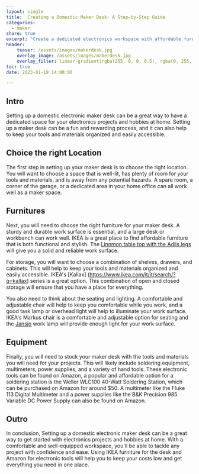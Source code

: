 ```yaml
---
layout: single
title:  Creating a Domestic Maker Desk- A Step-by-Step Guide
categories:
  - maker
share: true
excerpt: "Create a dedicated electronics workspace with affordable furniture from IKEA and tools from Amazon."
header:
    teaser: /assets/images/makerdesk.jpg
    overlay_image: /assets/images/makerdesk.jpg
    overlay_filter: linear-gradient(rgba(255, 0, 0, 0.5), rgba(0, 255, 255, 0.5))
toc: true
date: 2023-01-18 14:00:00

---
```

## Intro
Setting up a domestic electronic maker desk can be a great way to have a dedicated space for your electronics projects and hobbies at home. Setting up a maker desk can be a fun and rewarding process, and it can also help to keep your tools and materials organized and easily accessible.

## Choice the right Location
The first step in setting up your maker desk is to choose the right location. You will want to choose a space that is well-lit, has plenty of room for your tools and materials, and is away from any potential hazards. A spare room, a corner of the garage, or a dedicated area in your home office can all work well as a maker space.

## Furnitures
Next, you will need to choose the right furniture for your maker desk. A sturdy and durable work surface is essential, and a large desk or workbench can work well. IKEA is a great place to find affordable furniture that is both functional and stylish. The [Linnmon table top with the Adils legs](https://www.ikea.com/it/it/p/linnmon-adils-scrivania-grigio-scuro-s19416103/#content) will give you a solid and reliable work surface.

For storage, you will want to choose a combination of shelves, drawers, and cabinets. This will help to keep your tools and materials organized and easily accessible. IKEA's [Kallax] (https://www.ikea.com/it/it/search/?q=kallax) series is a great option. This combination of open and closed storage will ensure that you have a place for everything.

You also need to think about the seating and lighting. A comfortable and adjustable chair will help to keep you comfortable while you work, and a good task lamp or overhead light will help to illuminate your work surface. IKEA's Markus chair is a comfortable and adjustable option for seating and the [Jansjo](https://www.ikea.com/it/it/p/jansjoe-lampada-usb-a-led-nero-70291232/) work lamp will provide enough light for your work surface.

## Equipment
Finally, you will need to stock your maker desk with the tools and materials you will need for your projects. This will likely include soldering equipment, multimeters, power supplies, and a variety of hand tools. These electronic tools can be found on Amazon, a popular and affordable option for a soldering station is the Weller WLC100 40-Watt Soldering Station, which can be purchased on Amazon for around $50. A multimeter like the Fluke 113 Digital Multimeter and a power supplies like the B&K Precision 985 Variable DC Power Supply can also be found on Amazon.

## Outro
In conclusion, Setting up a domestic electronic maker desk can be a great way to get started with electronics projects and hobbies at home. With a comfortable and well-equipped workspace, you'll be able to tackle any project with confidence and ease. Using IKEA furniture for the desk and Amazon for electronic tools will help you to keep your costs low and get everything you need in one place.